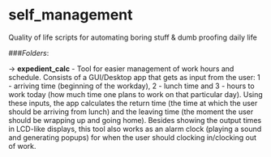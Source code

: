# self_management
Quality of life scripts for automating boring stuff &amp; dumb proofing daily life  


###_Folders_:  

→ **expedient_calc**  - Tool for easier management of work hours and schedule. Consists of a GUI/Desktop app that gets as input from the user: 1 - arriving time (beginning of the workday), 2 - lunch time and 3 - hours to work today (how much time one plans to work on that particular day). Using these inputs, the app calculates the return time (the time at which the user should be arriving from lunch) and the leaving time (the moment the user should be wrapping up and going home). Besides showing the output times in LCD-like displays, this tool also works as an alarm clock (playing a sound and generating popups) for when the user should clocking in/clocking out of work.  

